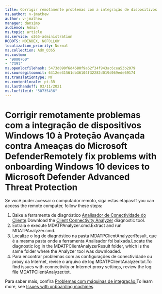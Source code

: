 ```yaml
---
title: Corrigir remotamente problemas com a integração de dispositivos Windows 10 à Proteção Avançada contra Ameaças do Microsoft Defender
ms.author: v-jmathew
author: v-jmathew
manager: dansimp
audience: Admin
ms.topic: article
ms.service: o365-administration
ROBOTS: NOINDEX, NOFOLLOW
localization_priority: Normal
ms.collection: Adm_O365
ms.custom:
- "9000760"
- "7391"
ms.openlocfilehash: 5473d090f6d4680f9a62f34f943ac6cea53b2079
ms.sourcegitcommit: 6312ee31561db36104f32282d019d069ede69174
ms.translationtype: MT
ms.contentlocale: pt-BR
ms.lasthandoff: 03/11/2021
ms.locfileid: "50735436"
---
```

# <a name="remotely-fix-problems-with-onboarding-windows-10-devices-to-microsoft-defender-advanced-threat-protection"></a><span data-ttu-id="bc295-102">Corrigir remotamente problemas com a integração de dispositivos Windows 10 à Proteção Avançada contra Ameaças do Microsoft Defender</span><span class="sxs-lookup"><span data-stu-id="bc295-102">Remotely fix problems with onboarding Windows 10 devices to Microsoft Defender Advanced Threat Protection</span></span>

<span data-ttu-id="bc295-103">Se você puder acessar o computador remoto, siga estas etapas:</span><span class="sxs-lookup"><span data-stu-id="bc295-103">If you can access the remote computer, follow these steps:</span></span>

1. <span data-ttu-id="bc295-104">Baixe a ferramenta de diagnóstico [Analisador de Conectividade do Cliente](https://go.microsoft.com/fwlink/?linkid=2143466).</span><span class="sxs-lookup"><span data-stu-id="bc295-104">Download the [Client Connectivity Analyzer](https://go.microsoft.com/fwlink/?linkid=2143466) diagnostic tool.</span></span>
2. <span data-ttu-id="bc295-105">Extraia e execute MDATPAnalyzer.cmd.</span><span class="sxs-lookup"><span data-stu-id="bc295-105">Extract and run MDATPAnalyzer.cmd.</span></span>
3. <span data-ttu-id="bc295-106">Localize o log de diagnóstico na pasta MDATPClientAnalyzerResult, que é a mesma pasta onde a ferramenta Analisador foi baixada.</span><span class="sxs-lookup"><span data-stu-id="bc295-106">Locate the diagnostic log in the MDATPClientAnalyzerResult folder, which is the same folder where the Analyzer tool was downloaded.</span></span>
4. <span data-ttu-id="bc295-107">Para encontrar problemas com as configurações de conectividade ou proxy da Internet, revise o arquivo de log MDATPClientAnalyzer.txt.</span><span class="sxs-lookup"><span data-stu-id="bc295-107">To find issues with connectivity or Internet proxy settings, review the log file MDATPClientAnalyzer.txt.</span></span>

<span data-ttu-id="bc295-108">Para saber mais, confira [Problemas com máquinas de integração.](https://go.microsoft.com/fwlink/?linkid=2143634)</span><span class="sxs-lookup"><span data-stu-id="bc295-108">To learn more, see [Issues with onboarding machines](https://go.microsoft.com/fwlink/?linkid=2143634).</span></span>
